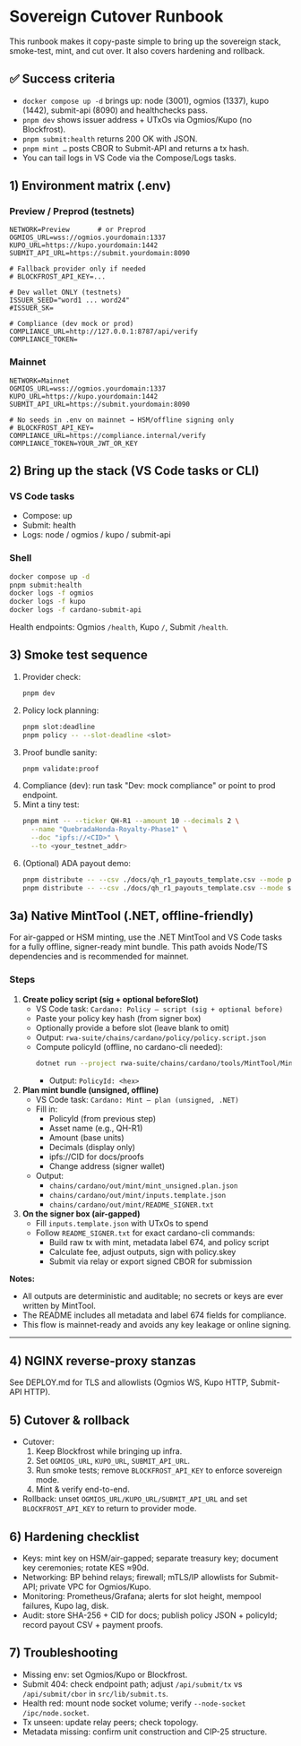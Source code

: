# Sovereign Cutover Runbook

This runbook makes it copy-paste simple to bring up the sovereign stack, smoke-test, mint, and cut over. It also covers hardening and rollback.

## ✅ Success criteria
- `docker compose up -d` brings up: node (3001), ogmios (1337), kupo (1442), submit-api (8090) and healthchecks pass.
- `pnpm dev` shows issuer address + UTxOs via Ogmios/Kupo (no Blockfrost).
- `pnpm submit:health` returns 200 OK with JSON.
- `pnpm mint …` posts CBOR to Submit-API and returns a tx hash.
- You can tail logs in VS Code via the Compose/Logs tasks.

## 1) Environment matrix (.env)
### Preview / Preprod (testnets)
```
NETWORK=Preview       # or Preprod
OGMIOS_URL=wss://ogmios.yourdomain:1337
KUPO_URL=https://kupo.yourdomain:1442
SUBMIT_API_URL=https://submit.yourdomain:8090

# Fallback provider only if needed
# BLOCKFROST_API_KEY=...

# Dev wallet ONLY (testnets)
ISSUER_SEED="word1 ... word24"
#ISSUER_SK=

# Compliance (dev mock or prod)
COMPLIANCE_URL=http://127.0.0.1:8787/api/verify
COMPLIANCE_TOKEN=
```

### Mainnet
```
NETWORK=Mainnet
OGMIOS_URL=wss://ogmios.yourdomain:1337
KUPO_URL=https://kupo.yourdomain:1442
SUBMIT_API_URL=https://submit.yourdomain:8090

# No seeds in .env on mainnet → HSM/offline signing only
# BLOCKFROST_API_KEY=
COMPLIANCE_URL=https://compliance.internal/verify
COMPLIANCE_TOKEN=YOUR_JWT_OR_KEY
```

## 2) Bring up the stack (VS Code tasks or CLI)
### VS Code tasks
- Compose: up
- Submit: health
- Logs: node / ogmios / kupo / submit-api

### Shell
```bash
docker compose up -d
pnpm submit:health
docker logs -f ogmios
docker logs -f kupo
docker logs -f cardano-submit-api
```

Health endpoints: Ogmios `/health`, Kupo `/`, Submit `/health`.

## 3) Smoke test sequence
1. Provider check:
   ```bash
   pnpm dev
   ```
2. Policy lock planning:
   ```bash
   pnpm slot:deadline
   pnpm policy -- --slot-deadline <slot>
   ```
3. Proof bundle sanity:
   ```bash
   pnpm validate:proof
   ```
4. Compliance (dev): run task "Dev: mock compliance" or point to prod endpoint.
5. Mint a tiny test:
   ```bash
   pnpm mint -- --ticker QH-R1 --amount 10 --decimals 2 \
     --name "QuebradaHonda-Royalty-Phase1" \
     --doc "ipfs://<CID>" \
     --to <your_testnet_addr>
   ```
6. (Optional) ADA payout demo:
   ```bash
   pnpm distribute -- --csv ./docs/qh_r1_payouts_template.csv --mode plan
   pnpm distribute -- --csv ./docs/qh_r1_payouts_template.csv --mode send-ada --fx 0.35
   ```

## 3a) Native MintTool (.NET, offline-friendly)

For air-gapped or HSM minting, use the .NET MintTool and VS Code tasks for a fully offline, signer-ready mint bundle. This path avoids Node/TS dependencies and is recommended for mainnet.

### Steps
1. **Create policy script (sig + optional beforeSlot)**
   - VS Code task: `Cardano: Policy — script (sig + optional before)`
   - Paste your policy key hash (from signer box)
   - Optionally provide a before slot (leave blank to omit)
   - Output: `rwa-suite/chains/cardano/policy/policy.script.json`
   - Compute policyId (offline, no cardano-cli needed):
     ```bash
     dotnet run --project rwa-suite/chains/cardano/tools/MintTool/MintTool.csproj -- policy-id --from rwa-suite/chains/cardano/policy/policy.script.json
     ```
     - Output: `PolicyId: <hex>`
2. **Plan mint bundle (unsigned, offline)**
   - VS Code task: `Cardano: Mint — plan (unsigned, .NET)`
   - Fill in:
     - PolicyId (from previous step)
     - Asset name (e.g., QH-R1)
     - Amount (base units)
     - Decimals (display only)
     - ipfs://CID for docs/proofs
     - Change address (signer wallet)
   - Output:
     - `chains/cardano/out/mint/mint_unsigned.plan.json`
     - `chains/cardano/out/mint/inputs.template.json`
     - `chains/cardano/out/mint/README_SIGNER.txt`
3. **On the signer box (air-gapped)**
   - Fill `inputs.template.json` with UTxOs to spend
   - Follow `README_SIGNER.txt` for exact cardano-cli commands:
     - Build raw tx with mint, metadata label 674, and policy script
     - Calculate fee, adjust outputs, sign with policy.skey
     - Submit via relay or export signed CBOR for submission

**Notes:**
- All outputs are deterministic and auditable; no secrets or keys are ever written by MintTool.
- The README includes all metadata and label 674 fields for compliance.
- This flow is mainnet-ready and avoids any key leakage or online signing.

---

## 4) NGINX reverse-proxy stanzas
See DEPLOY.md for TLS and allowlists (Ogmios WS, Kupo HTTP, Submit-API HTTP).

## 5) Cutover & rollback
- Cutover:
  1. Keep Blockfrost while bringing up infra.
  2. Set `OGMIOS_URL`, `KUPO_URL`, `SUBMIT_API_URL`.
  3. Run smoke tests; remove `BLOCKFROST_API_KEY` to enforce sovereign mode.
  4. Mint & verify end-to-end.
- Rollback: unset `OGMIOS_URL/KUPO_URL/SUBMIT_API_URL` and set `BLOCKFROST_API_KEY` to return to provider mode.

## 6) Hardening checklist
- Keys: mint key on HSM/air-gapped; separate treasury key; document key ceremonies; rotate KES ≈90d.
- Networking: BP behind relays; firewall; mTLS/IP allowlists for Submit-API; private VPC for Ogmios/Kupo.
- Monitoring: Prometheus/Grafana; alerts for slot height, mempool failures, Kupo lag, disk.
- Audit: store SHA-256 + CID for docs; publish policy JSON + policyId; record payout CSV + payment proofs.

## 7) Troubleshooting
- Missing env: set Ogmios/Kupo or Blockfrost.
- Submit 404: check endpoint path; adjust `/api/submit/tx` vs `/api/submit/cbor` in `src/lib/submit.ts`.
- Health red: mount node socket volume; verify `--node-socket /ipc/node.socket`.
- Tx unseen: update relay peers; check topology.
- Metadata missing: confirm unit construction and CIP-25 structure.
